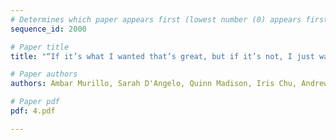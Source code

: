 ```yaml
---
# Determines which paper appears first (lowest number (0) appears first)
sequence_id: 2000

# Paper title
title: "“If it’s what I wanted that’s great, but if it’s not, I just wasted time”: Examining the perceived costs/benefits of ML-enhanced developer tooling."

# Paper authors
authors: Ambar Murillo, Sarah D'Angelo, Quinn Madison, Iris Chu, Andrew Macvean 

# Paper pdf
pdf: 4.pdf

---
```

